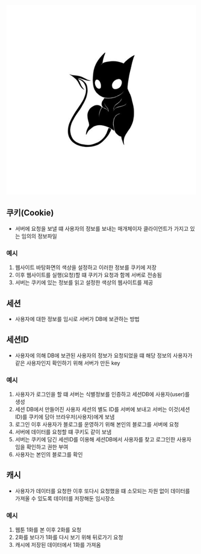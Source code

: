 ![이미지](/assets/blog1.jpg)

## 쿠키(Cookie)
- 서버에 요청을 보낼 떄 사용자의 정보를 보내는 매개체이자 클라이언트가 가지고 있는 임의의 정보파일

### 예시
1. 웹사이트 바탕화면의 색상을 설정하고 이러한 정보를 쿠키에 저장
2. 이후 웹사이트를 실행(요청)할 떄 쿠키가 요청과 함께 서버로 전송됨
3. 서버는 쿠키에 있는 정보를 읽고 설정한 색상의 웹사이트를 제공

## 세션
- 사용자에 대한 정보를 임시로 서버가 DB에 보관하는 방법

## 세션ID
- 사용자에 의해 DB에 보관된 사용자의 정보가 요청되었을 떄 해당 정보의 사용자가 같은 사용자인지 확인하기 위해 서버가 만든 key

### 예시
1. 사용자가 로그인을 할 떄 서버는 식별정보를 인증하고 세션DB에 사용자(user)를 생성
2. 세션 DB에서 만들어진 사용자 세션의 별도 ID를 서버에 보내고 서버는 이것(세션ID)를 쿠키에 담아 브라우저(사용자)에게 보냄
3. 로그인 이후 사용자가 블로그를 운영하기 위해 본인의 블로그를 서버에 요청
4. 서버에 데이터를 요청할 떄 쿠키도 같이 보냄
5. 서버는 쿠키에 담긴 세션ID를 이용해 세션DB에서 사용자를 찾고 로그인한 사용자 임을 확인하고 권한 부여
6. 사용자는 본인의 블로그를 확인

## 캐시
- 사용자가 데이터를 요청한 이후 또다시 요청했을 떄 소모되는 자원 없이 데이터를 가져올 수 있도록 데이터를 저장해둔 임시장소

### 예시
1. 웹툰 1화를 본 이후 2화를 요청
2. 2화를 보다가 1화를 다시 보기 위해 뒤로가기 요청
4. 캐시에 저장된 데이터에서 1화를 가져옴